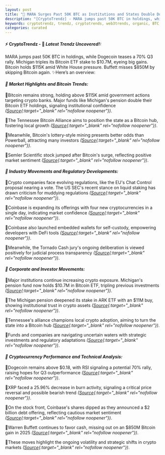 ```yaml
---
layout: post
title: "🌅 MARA Surges Past 50K BTC as Institutions and States Double Down"
description: "[CryptoTrendz] - MARA jumps past 50K BTC in holdings, while Dogecoin teases a 70% Q3 rally. Michigan triples its Bitcoin ETF stake to $10.7M, eyeing big gains. Bitcoin holds $115K amid White House pressure. Buffett misses $850M by skipping Bitcoin again."
keywords: cryptotrendz, trendz, cryptotrends, web3trends, organic, BTC, Stablecoin, Mining, Bitcoin, Dogecoin, SEC, Crypto
categories: curated
---
```


#### ⚡ CryptoTrendz - 📌 *Latest Trendz Uncovered!:*

MARA jumps past 50K BTC in holdings, while Dogecoin teases a 70% Q3 rally. Michigan triples its Bitcoin ETF stake to $10.7M, eyeing big gains. Bitcoin holds $115K amid White House pressure. Buffett misses $850M by skipping Bitcoin again. ✨Here’s an overview:


#### *🔖  Market Highlights and Bitcoin Trends:*  

🔹Bitcoin remains strong, holding above $115K amid government actions targeting crypto banks. Major funds like Michigan's pension double their Bitcoin ETF holdings, signaling institutional confidence *([Source](https://s.avyag.com/f7p0){:target="_blank" rel="nofollow noopener"})*.  

🔹The Tennessee Bitcoin Alliance aims to position the state as a Bitcoin hub, fostering local growth *([Source](https://s.avyag.com/5g3c){:target="_blank" rel="nofollow noopener"})*.  

🔹Meanwhile, Bitcoin's lottery-style mining presents better odds than Powerball, attracting many investors *([Source](https://s.avyag.com/dkvb){:target="_blank" rel="nofollow noopener"})*.  

🔹Semler Scientific stock jumped after Bitcoin's surge, reflecting positive market sentiment *([Source](https://s.avyag.com/n8fd){:target="_blank" rel="nofollow noopener"})*.  

#### *🔖  Industry Movements and Regulatory Developments:*  

🔹Crypto companies face evolving regulations, like the EU's Chat Control proposal nearing a vote. The US SEC's recent stance on liquid staking has drawn criticism for muddying regulations *([Source](https://s.avyag.com/83zc){:target="_blank" rel="nofollow noopener"})*.  

🔹Coinbase is expanding its offerings with four new cryptocurrencies in a single day, indicating market confidence *([Source](https://s.avyag.com/63mz){:target="_blank" rel="nofollow noopener"})*.  

🔹Coinbase also launched embedded wallets for self-custody, empowering developers with DeFi tools *([Source](https://s.avyag.com/n3xz){:target="_blank" rel="nofollow noopener"})*.  

🔹Meanwhile, the Tornado Cash jury's ongoing deliberation is viewed positively for judicial process transparency *([Source](https://s.avyag.com/69fd){:target="_blank" rel="nofollow noopener"})*.  

#### *🔖  Corporate and Investor Movements:*  

🔹Major institutions continue increasing crypto exposure. Michigan's pension fund now holds $10.7M in Bitcoin ETF, tripling previous investments *([Source](https://s.avyag.com/32j0){:target="_blank" rel="nofollow noopener"})*.  

🔹The Michigan pension deepened its stake in ARK ETF with an $11M buy, showing institutional trust in crypto assets *([Source](https://s.avyag.com/qbfx){:target="_blank" rel="nofollow noopener"})*.  

🔹Tennessee's alliance champions local crypto adoption, aiming to turn the state into a Bitcoin hub *([Source](https://s.avyag.com/5g3c){:target="_blank" rel="nofollow noopener"})*.  

🔹Funds and companies are navigating uncertain waters with strategic investments and regulatory adaptations *([Source](https://s.avyag.com/8ken){:target="_blank" rel="nofollow noopener"})*.  

#### *🔖  Cryptocurrency Performance and Technical Analysis:*  

🔹Dogecoin remains above $0.18, with RSI signaling a potential 70% rally, raising hopes for Q3 outperformance *([Source](https://s.avyag.com/sgva){:target="_blank" rel="nofollow noopener"})*.  

🔹XRP faced a 25.96% decrease in burn activity, signaling a critical price reversal and possible bearish trend *([Source](https://s.avyag.com/yu84){:target="_blank" rel="nofollow noopener"})*.  

🔹On the stock front, Coinbase's shares dipped as they announced a $2 billion debt offering, reflecting cautious market sentiment *([Source](https://s.avyag.com/ee4e){:target="_blank" rel="nofollow noopener"})*.  

🔹Warren Buffett continues to favor cash, missing out on an $850M Bitcoin gain in 2025 *([Source](https://s.avyag.com/8ken){:target="_blank" rel="nofollow noopener"})*.  

🔹These moves highlight the ongoing volatility and strategic shifts in crypto markets *([Source](https://s.avyag.com/zzma){:target="_blank" rel="nofollow noopener"})*.